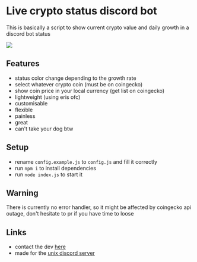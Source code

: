 # Live crypto status discord bot

This is basically a script to show current crypto value and daily growth in a discord bot status

![](https://i.imgur.com/ADcUHYt.png)

## Features

- status color change depending to the growth rate
- select whatever crypto coin (must be on coingecko) 
- show coin price in your local currency (get list on coingecko)
- lightweight (using eris ofc)
- customisable
- flexible
- painless
- great
- can't take your dog btw

## Setup

- rename `config.example.js` to `config.js` and fill it correctly
- run `npm i` to install dependencies
- run `node index.js` to start it

## Warning

There is currently no error handler, so it might be affected by coingecko api outage, don't hesitate to pr if you have time to loose

## Links

- contact the dev [here](https://discord.gg/dFD2VzV)
- made for the [unix discord server](https://discord.com/invite/unix)
